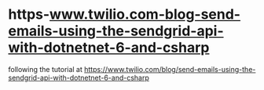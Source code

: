 # https-www.twilio.com-blog-send-emails-using-the-sendgrid-api-with-dotnetnet-6-and-csharp
following the tutorial at https://www.twilio.com/blog/send-emails-using-the-sendgrid-api-with-dotnetnet-6-and-csharp
